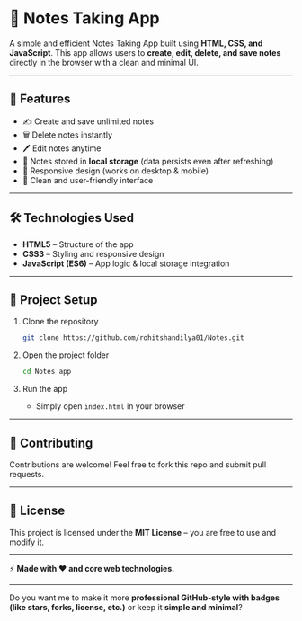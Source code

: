 # 📝 Notes Taking App

A simple and efficient Notes Taking App built using **HTML, CSS, and JavaScript**.
This app allows users to **create, edit, delete, and save notes** directly in the browser with a clean and minimal UI.

---

## 🚀 Features

* ✍️ Create and save unlimited notes
* 🗑️ Delete notes instantly
* 🖊️ Edit notes anytime
* 💾 Notes stored in **local storage** (data persists even after refreshing)
* 📱 Responsive design (works on desktop & mobile)
* 🎨 Clean and user-friendly interface

---

## 🛠️ Technologies Used

* **HTML5** – Structure of the app
* **CSS3** – Styling and responsive design
* **JavaScript (ES6)** – App logic & local storage integration

---

## 📂 Project Setup

1. Clone the repository

   ```bash
   git clone https://github.com/rohitshandilya01/Notes.git
   ```
2. Open the project folder

   ```bash
   cd Notes app
   ```
3. Run the app

   * Simply open `index.html` in your browser

---

## 🤝 Contributing

Contributions are welcome! Feel free to fork this repo and submit pull requests.

---

## 📜 License

This project is licensed under the **MIT License** – you are free to use and modify it.

---

⚡ **Made with ❤️ and core web technologies.**

---

Do you want me to make it more **professional GitHub-style with badges (like stars, forks, license, etc.)** or keep it **simple and minimal**?
